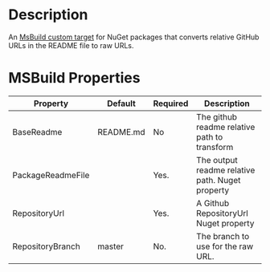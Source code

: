 ﻿# Description

An [MsBuild custom target](https://duckduckgo.com) for NuGet packages that converts relative GitHub URLs in the README file to raw URLs.

# MSBuild Properties

| Property          | Default   | Required   | Description                                                    |
| ----------        |---------  |----------  | ---------------------------------                              |
| BaseReadme        | README.md | No         | The github readme relative path to transform                   |
| PackageReadmeFile |           | Yes.       | The output readme relative path. Nuget property                |
| RepositoryUrl     |           | Yes.       | A Github RepositoryUrl Nuget property                          |
| RepositoryBranch  | master    | No.        | The branch to use for the raw URL.                             |